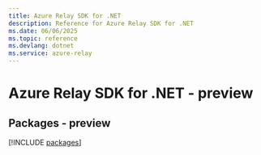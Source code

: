 ```yaml
---
title: Azure Relay SDK for .NET
description: Reference for Azure Relay SDK for .NET
ms.date: 06/06/2025
ms.topic: reference
ms.devlang: dotnet
ms.service: azure-relay
---
```

# Azure Relay SDK for .NET - preview
## Packages - preview
[!INCLUDE [packages](relay-index.md)]